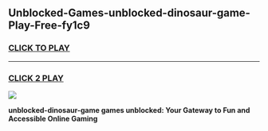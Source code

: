 
## Unblocked-Games-unblocked-dinosaur-game-Play-Free-fy1c9
<h3>
<a href="https://premium76.site?title=unblocked-dinosaur-game&ref=09A">CLICK TO PLAY</a></h3>
<hr>

<h3>
<a href="https://premium76.site?title=unblocked-dinosaur-game&ref=09A">CLICK 2 PLAY</a>
  
</h3>

<a href="https://premium76.site?title=unblocked-dinosaur-game&ref=09A"><img src="https://clearcache.store/games.png"></a>


**unblocked-dinosaur-game games unblocked: Your Gateway to Fun and Accessible Online Gaming**

